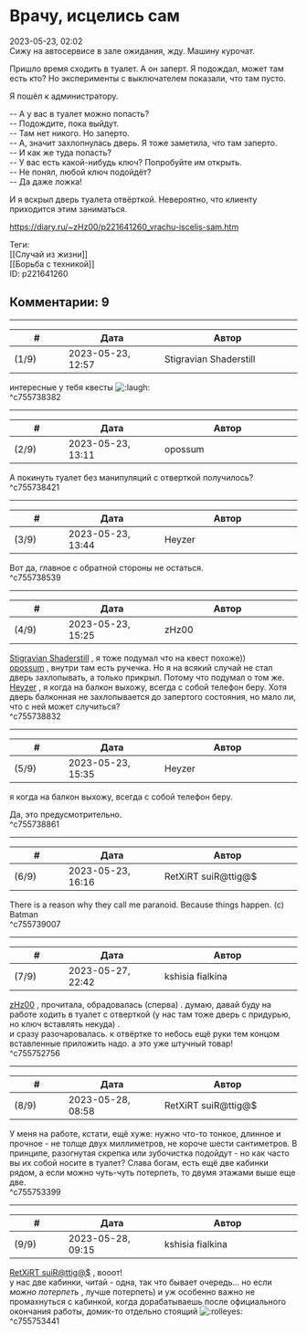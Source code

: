Врачу, исцелись сам
===================

  
2023-05-23, 02:02  
 Сижу на автосервисе в зале ожидания, жду. Машину курочат.   
   
 Пришло время сходить в туалет. А он заперт. Я подождал, может там есть кто? Но эксперименты с выключателем показали, что там пусто.   
   
 Я пошёл к администратору.   
   
 -- А у вас в туалет можно попасть?   
 -- Подождите, пока выйдут.   
 -- Там нет никого. Но заперто.   
 -- А, значит захлопнулась дверь. Я тоже заметила, что там заперто.   
 -- И как же туда попасть?   
 -- У вас есть какой-нибудь ключ? Попробуйте им открыть.   
 -- Не понял, любой ключ подойдёт?   
 -- Да даже ложка!   
   
 И я вскрыл дверь туалета отвёрткой. Невероятно, что клиенту приходится этим заниматься.   
  
<https://diary.ru/~zHz00/p221641260_vrachu-iscelis-sam.htm>  
  
Теги:  
[[Случай из жизни]]  
[[Борьба с техникой]]  
ID: p221641260  


Комментарии: 9
--------------

  


---



|         #         |              Дата              |                     Автор                     |           ID           |
| --- | --- | --- | --- |
| (1/9) | 2023-05-23, 12:57 | Stigravian Shaderstill | c755738382 |

  
 интересные у тебя квесты ![:laugh:](/picture/1126.gif)   
 ^c755738382

---



|         #         |              Дата              |                     Автор                     |           ID           |
| --- | --- | --- | --- |
| (2/9) | 2023-05-23, 13:11 | opossum | c755738421 |

  
 А покинуть туалет без манипуляций с отверткой получилось?   
 ^c755738421

---



|         #         |              Дата              |                     Автор                     |           ID           |
| --- | --- | --- | --- |
| (3/9) | 2023-05-23, 13:44 | Heyzer | c755738539 |

  
 Вот да, главное с обратной стороны не остаться.   
 ^c755738539

---



|         #         |              Дата              |                     Автор                     |           ID           |
| --- | --- | --- | --- |
| (4/9) | 2023-05-23, 15:25 | zHz00 | c755738832 |

  
  [Stigravian Shaderstill](https://stigravian.diary.ru "Science, Death, Rock-n-Roll")  , я тоже подумал что на квест похоже))   
  [opossum](https://pssm.diary.ru "змей о двух головах")  , внутри там есть ручечка. Но я на всякий случай не стал дверь захлопывать, а только прикрыл. Потому что подумал о том же.   
  [Heyzer](https://heyzero.diary.ru "Orca's dreams")  , я когда на балкон выхожу, всегда с собой телефон беру. Хотя дверь балконная не захлопывается до запертого состояния, но мало ли, что с ней может случиться?   
 ^c755738832

---



|         #         |              Дата              |                     Автор                     |           ID           |
| --- | --- | --- | --- |
| (5/9) | 2023-05-23, 15:35 | Heyzer | c755738861 |

  
  я когда на балкон выхожу, всегда с собой телефон беру.    
   
 Да, это предусмотрительно.   
 ^c755738861

---



|         #         |              Дата              |                     Автор                     |           ID           |
| --- | --- | --- | --- |
| (6/9) | 2023-05-23, 16:16 | RetXiRT suiR@ttig@$ | c755739007 |

  
 There is a reason why they call me paranoid. Because things happen. (c) Batman   
 ^c755739007

---



|         #         |              Дата              |                     Автор                     |           ID           |
| --- | --- | --- | --- |
| (7/9) | 2023-05-27, 22:42 | kshisia fialkina | c755752756 |

  
  [zHz00](https://zHz00.diary.ru "Untitled")  , прочитала, обрадовалась  (сперва)  . думаю, давай буду на работе ходить в туалет с отверткой  (у нас там тоже дверь с придурью, но ключ вставлять некуда)  .   
 и сразу разочаровалась. к отвёртке то небось ещё руки тем концом вставленные приложить надо.  а это уже штучный товар!    
 ^c755752756

---



|         #         |              Дата              |                     Автор                     |           ID           |
| --- | --- | --- | --- |
| (8/9) | 2023-05-28, 08:58 | RetXiRT suiR@ttig@$ | c755753399 |

  
 У меня на работе, кстати, ещё хуже: нужно что-то тонкое, длинное и прочное - не толще двух миллиметров, не короче шести сантиметров. В принципе, разогнутая скрепка или зубочистка подойдут - но как часто вы их собой носите в туалет? Слава богам, есть ещё две кабинки рядом, а если можно чуть-чуть потерпеть, то двумя этажами выше еще две.   
 ^c755753399

---



|         #         |              Дата              |                     Автор                     |           ID           |
| --- | --- | --- | --- |
| (9/9) | 2023-05-28, 09:15 | kshisia fialkina | c755753441 |

  
  [RetXiRT suiR@ttig@$](https://Hellspawn.diary.ru "Atomicautionuclear")  , вооот!   
  у нас две кабинки, читай - одна, так что бывает очередь... но если  *можно потерпеть*  , лучше потерпеть) и уж особенно важно не промахнуться с кабинкой, когда дорабатываешь после официального окончания работы, домик-то отдельно стоящий  ![:rolleyes:](//diary.ru/picture/1483.gif)   
 ^c755753441